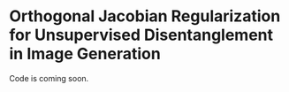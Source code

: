 # Orthogonal Jacobian Regularization for Unsupervised Disentanglement in Image Generation

Code is coming soon.